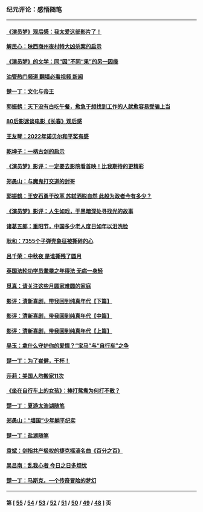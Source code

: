 ### 纪元评论：感悟随笔
---
#### [《演员梦》观后感：我太爱这部影片了！](../../pages/nsc1035/n13866783.md?11190330) 
#### [解民心：陕西商州夜村特大凶杀案的启示](../../pages/nsc1035/n13865339.md?11190330) 
#### [《演员梦》的文学：同“因”不同“果”的另一因缘](../../pages/nsc1035/n13863930.md?11190330) 
#### [油管热门频道 翻墙必看视频 新闻](ok?11190330)
#### [楚一丁：文化与帝王](../../pages/nsc1035/n13863143.md?11190330) 
#### [郭振鹤：天下没有白吃午餐，愈急于想找到工作的人就愈容易受骗上当](../../pages/nsc1035/n13860772.md?11190330) 
#### [80后影迷谈电影《长春》观后感](../../pages/nsc1035/n13852708.md?11190330) 
#### [王友琴：2022年诺贝尔和平奖有感](../../pages/nsc1035/n13848079.md?11190330) 
#### [乾坤子：一柄古剑的启示](../../pages/nsc1035/n13841954.md?11190330) 
#### [《演员梦》影评：一定要去影院看首映！比我期待的更精彩](../../pages/nsc1035/n13840865.md?11190330) 
#### [郑愚山：与魔鬼打交道的封哥](../../pages/nsc1035/n13840314.md?11190330) 
#### [郭振鹤：王安石勇于改革 苏轼洒脱自然 此般为政者今有多少？](../../pages/nsc1035/n13836901.md?11190330) 
#### [《演员梦》影评：人生如戏，于黑暗深处寻找光的故事](../../pages/nsc1035/n13832182.md?11190330) 
#### [诸葛五郎：重阳节，中国多少老人度日如年以泪洗脸](../../pages/nsc1035/n13831696.md?11190330) 
#### [耿和：7355个子弹壳象征被撕碎的心](../../pages/nsc1035/n13830612.md?11190330) 
#### [吕千荣：中秋夜 是谁撕残了圆月](../../pages/nsc1035/n13824365.md?11190330) 
#### [英国法轮功学员耄耋之年得法 无病一身轻](../../pages/nsc1035/n13821415.md?11190330) 
#### [觅真：请关注这些月圆家难圆的家庭](../../pages/nsc1035/n13817374.md?11190330) 
#### [影评：清新喜剧，带我回到纯真年代【下篇】](../../pages/nsc1035/n13806698.md?11190330) 
#### [影评：清新喜剧，带我回到纯真年代【中篇】](../../pages/nsc1035/n13806120.md?11190330) 
#### [影评：清新喜剧，带我回到纯真年代【上篇】](../../pages/nsc1035/n13805467.md?11190330) 
#### [吴玉：拿什么守护你的爱情？“宝马”与“自行车”之争](../../pages/nsc1035/n13804482.md?11190330) 
#### [楚一丁：为了崔健，干杯！](../../pages/nsc1035/n13802006.md?11190330) 
#### [莎莉：美国人均搬家11次](../../pages/nsc1035/n13801777.md?11190330) 
#### [《坐在自行车上的女孩》：棒打鸳鸯为何打不散？](../../pages/nsc1035/n13799272.md?11190330) 
#### [楚一丁：夏游太浩湖随笔](../../pages/nsc1035/n13796515.md?11190330) 
#### [郑愚山：“墙国”少年躺平纪实](../../pages/nsc1035/n13796701.md?11190330) 
#### [楚一丁：盐湖随笔](../../pages/nsc1035/n13796541.md?11190330) 
#### [袁斌：剑指共产极权的捷克摇滚名曲《百分之百》](../../pages/nsc1035/n13777612.md?11190330) 
#### [吴吕南：乱我心者 今日之日多烦忧](../../pages/nsc1035/n13777510.md?11190330) 
#### [楚一丁：马斯克，一个传奇冒险的梦幻](../../pages/nsc1035/n13777160.md?11190330) 

---
#### 第 [ [55](./55.md?11190330) / [54](./54.md?11190330) / [53](./53.md?11190330) / [52](./52.md?11190330) / [51](./51.md?11190330) / [50](./50.md?11190330) / [49](./49.md?11190330) / [48](./48.md?11190330) ] 页
